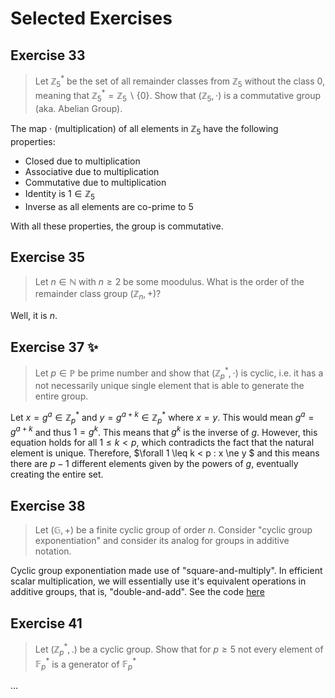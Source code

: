 # Selected Exercises

## Exercise 33

> Let $\mathbb{Z}_5^*$ be the set of all remainder classes from $\mathbb{Z}_5$ without the class 0, meaning that $\mathbb{Z}_5^* = \mathbb{Z}_5 \backslash \{0\}$. Show that $(\mathbb{Z}_5, \cdot)$ is a commutative group (aka. Abelian Group).

The map $\cdot$ (multiplication) of all elements in $\mathbb{Z}_5$ have the following properties:

- Closed due to multiplication
- Associative due to multiplication
- Commutative due to multiplication
- Identity is $1 \in \mathbb{Z}_5$
- Inverse as all elements are co-prime to $5$

With all these properties, the group is commutative.

## Exercise 35

> Let $n \in \mathbb{N}$ with $n \geq 2$ be some moodulus. What is the order of the remainder class group $(\mathbb{Z}_n, +)$?

Well, it is $n$.

## Exercise 37 ✨

> Let $p \in \mathbb{P}$ be prime number and show that $(\mathbb{Z}_p^*, \cdot)$ is cyclic, i.e. it has a not necessarily unique single element that is able to generate the entire group.

Let $x = g^a \in \mathbb{Z}_p^*$ and $y = g^{a+k} \in \mathbb{Z}_p^*$ where $x = y$. This would mean $g^a = g^{a+k}$ and thus $1 = g^k$. This means that $g^k$ is the inverse of $g$. However, this equation holds for all $1 \leq k < p$, which contradicts the fact that the natural element is unique. Therefore, $\forall 1 \leq k < p : x \ne y $ and this means there are $p-1$ different elements given by the powers of $g$, eventually creating the entire set.

## Exercise 38

> Let $(\mathbb{G}, +)$ be a finite cyclic group of order $n$. Consider "cyclic group exponentiation" and consider its analog for groups in additive notation.

Cyclic group exponentiation made use of "square-and-multiply". In efficient scalar multiplication, we will essentially use it's equivalent operations in additive groups, that is, "double-and-add". See the code [here](./cyclic-group-exponentiation.py)

## Exercise 41

> Let $(\mathbb{Z}_p^*, .)$ be a cyclic group. Show that for $p \geq 5$ not every element of $\mathbb{F}_p^*$ is a generator of $\mathbb{F}_p^*$

...
